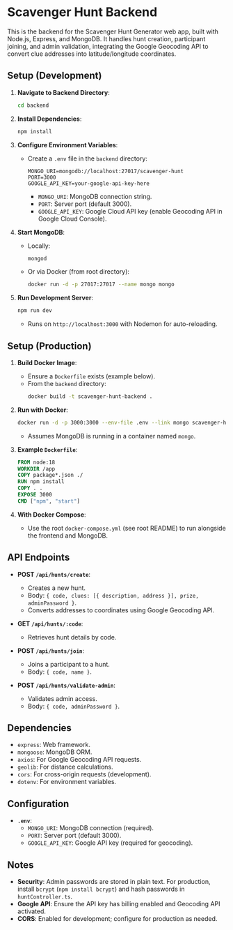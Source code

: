 # Scavenger Hunt Backend

This is the backend for the Scavenger Hunt Generator web app, built with Node.js, Express, and MongoDB. It handles hunt creation, participant joining, and admin validation, integrating the Google Geocoding API to convert clue addresses into latitude/longitude coordinates.

## Setup (Development)

1. **Navigate to Backend Directory**:
   ```bash
   cd backend
   ```

2. **Install Dependencies**:
   ```bash
   npm install
   ```

3. **Configure Environment Variables**:
   - Create a `.env` file in the `backend` directory:
     ```plaintext
     MONGO_URI=mongodb://localhost:27017/scavenger-hunt
     PORT=3000
     GOOGLE_API_KEY=your-google-api-key-here
     ```
     - `MONGO_URI`: MongoDB connection string.
     - `PORT`: Server port (default 3000).
     - `GOOGLE_API_KEY`: Google Cloud API key (enable Geocoding API in Google Cloud Console).

4. **Start MongoDB**:
   - Locally:
     ```bash
     mongod
     ```
   - Or via Docker (from root directory):
     ```bash
     docker run -d -p 27017:27017 --name mongo mongo
     ```

5. **Run Development Server**:
   ```bash
   npm run dev
   ```
   - Runs on `http://localhost:3000` with Nodemon for auto-reloading.

## Setup (Production)

1. **Build Docker Image**:
   - Ensure a `Dockerfile` exists (example below).
   - From the `backend` directory:
     ```bash
     docker build -t scavenger-hunt-backend .
     ```

2. **Run with Docker**:
   ```bash
   docker run -d -p 3000:3000 --env-file .env --link mongo scavenger-hunt-backend
   ```
   - Assumes MongoDB is running in a container named `mongo`.

3. **Example `Dockerfile`**:
   ```dockerfile
   FROM node:18
   WORKDIR /app
   COPY package*.json ./
   RUN npm install
   COPY . .
   EXPOSE 3000
   CMD ["npm", "start"]
   ```

4. **With Docker Compose**:
   - Use the root `docker-compose.yml` (see root README) to run alongside the frontend and MongoDB.

## API Endpoints

- **POST `/api/hunts/create`**:
  - Creates a new hunt.
  - Body: `{ code, clues: [{ description, address }], prize, adminPassword }`.
  - Converts addresses to coordinates using Google Geocoding API.

- **GET `/api/hunts/:code`**:
  - Retrieves hunt details by code.

- **POST `/api/hunts/join`**:
  - Joins a participant to a hunt.
  - Body: `{ code, name }`.

- **POST `/api/hunts/validate-admin`**:
  - Validates admin access.
  - Body: `{ code, adminPassword }`.

## Dependencies

- `express`: Web framework.
- `mongoose`: MongoDB ORM.
- `axios`: For Google Geocoding API requests.
- `geolib`: For distance calculations.
- `cors`: For cross-origin requests (development).
- `dotenv`: For environment variables.

## Configuration

- **`.env`**:
  - `MONGO_URI`: MongoDB connection (required).
  - `PORT`: Server port (default 3000).
  - `GOOGLE_API_KEY`: Google API key (required for geocoding).

## Notes

- **Security**: Admin passwords are stored in plain text. For production, install `bcrypt` (`npm install bcrypt`) and hash passwords in `huntController.ts`.
- **Google API**: Ensure the API key has billing enabled and Geocoding API activated.
- **CORS**: Enabled for development; configure for production as needed.